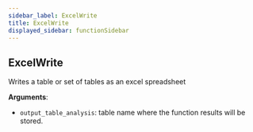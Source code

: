 ```yaml
---
sidebar_label: ExcelWrite
title: ExcelWrite
displayed_sidebar: functionSidebar
---
```


## ExcelWrite

Writes a table or set of tables as an excel spreadsheet

**Arguments**:

- `output_table_analysis`: table name where the function results will be stored.

